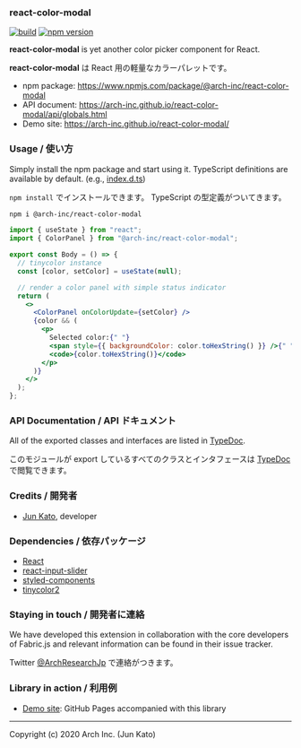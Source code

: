### react-color-modal

[![build](https://github.com/arch-inc/react-color-modal/workflows/npm-publish/badge.svg)](https://github.com/arch-inc/react-color-modal/actions?query=workflow%3Anpm-publish)
[![npm version](https://img.shields.io/npm/v/@arch-inc/react-color-modal)](https://www.npmjs.com/package/@arch-inc/react-color-modal)

**react-color-modal** is yet another color picker component for React.

**react-color-modal** は React 用の軽量なカラーパレットです。

- npm package: https://www.npmjs.com/package/@arch-inc/react-color-modal
- API document: https://arch-inc.github.io/react-color-modal/api/globals.html
- Demo site: https://arch-inc.github.io/react-color-modal/

### Usage / 使い方

Simply install the npm package and start using it. TypeScript definitions are available by default. (e.g., [index.d.ts](https://cdn.jsdelivr.net/npm/@arch-inc/react-color-modal@latest/dist/index.d.ts))

`npm install` でインストールできます。 TypeScript の型定義がついてきます。

```sh
npm i @arch-inc/react-color-modal
```

```jsx
import { useState } from "react";
import { ColorPanel } from "@arch-inc/react-color-modal";

export const Body = () => {
  // tinycolor instance
  const [color, setColor] = useState(null);

  // render a color panel with simple status indicator
  return (
    <>
      <ColorPanel onColorUpdate={setColor} />
      {color && (
        <p>
          Selected color:{" "}
          <span style={{ backgroundColor: color.toHexString() }} />{" "}
          <code>{color.toHexString()}</code>
        </p>
      )}
    </>
  );
};
```

### API Documentation / API ドキュメント

All of the exported classes and interfaces are listed in [TypeDoc](https://arch-inc.github.io/react-color-modal/api/globals.html).

このモジュールが export しているすべてのクラスとインタフェースは [TypeDoc](https://arch-inc.github.io/react-color-modal/api/globals.html) で閲覧できます。

### Credits / 開発者

- [Jun Kato](https://junkato.jp), developer

### Dependencies / 依存パッケージ

- [React](https://reactjs.org)
- [react-input-slider](https://github.com/swiftcarrot/react-input-slider)
- [styled-components](https://styled-components.com)
- [tinycolor2](http://bgrins.github.io/TinyColor)

### Staying in touch / 開発者に連絡

We have developed this extension in collaboration with the core developers of Fabric.js and relevant information can be found in their issue tracker.

Twitter [@ArchResearchJp](https://twitter.com/ArchResearchJp) で連絡がつきます。

### Library in action / 利用例

- [Demo site](https://arch-inc.github.io/react-color-modal/): GitHub Pages accompanied with this library

---

Copyright (c) 2020 Arch Inc. (Jun Kato)
